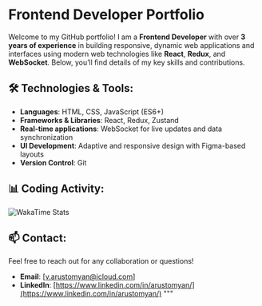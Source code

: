 # Frontend Developer Portfolio

Welcome to my GitHub portfolio! I am a **Frontend Developer** with over **3 years of experience** in building responsive, dynamic web applications and interfaces using modern web technologies like **React**, **Redux**, and **WebSocket**. Below, you’ll find details of my key skills and contributions.

## 🛠️ **Technologies & Tools**:
- **Languages**: HTML, CSS, JavaScript (ES6+)
- **Frameworks & Libraries**: React, Redux, Zustand
- **Real-time applications**: WebSocket for live updates and data synchronization
- **UI Development**: Adaptive and responsive design with Figma-based layouts
- **Version Control**: Git

## 📊 **Coding Activity**:

![WakaTime Stats](https://wakatime.com/share/@arustomyan/1f6debd9-d9da-4a8d-9b17-5db00146cff5.svg)

## 📫 **Contact**:
Feel free to reach out for any collaboration or questions!

- **Email**: [v.arustomyan@icloud.com]
- **LinkedIn**: [https://www.linkedin.com/in/arustomyan/](https://www.linkedin.com/in/arustomyan/)
"""
